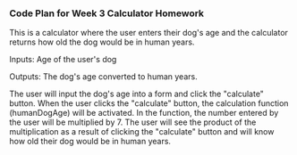 ### Code Plan for Week 3 Calculator Homework

This is a calculator where the user enters their dog's age and the calculator returns how old the dog would be in human years.

Inputs: Age of the user's dog

Outputs: The dog's age converted to human years.

The user will input the dog's age into a form and click the "calculate" button. When the user clicks the "calculate" button, the calculation function (humanDogAge) will be activated. In the function, the number entered by the user will be multiplied by 7. The user will see the product of the multiplication as a result of clicking the "calculate" button and will know how old their dog would be in human years.